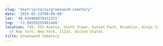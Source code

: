 ```yaml
---
slug: "daytrip/na/us/greenwood-cemetery"
date: '2025-05-23T00:00:00'
lat: '40.658908878412355'
lng: '-73.99559255901488'
location: 749, 5th Avenue, South Slope, Sunset Park, Brooklyn, Kings County, City
  of New York, New York, 11232, United States
title: Greenwood Cemetery
---
```



